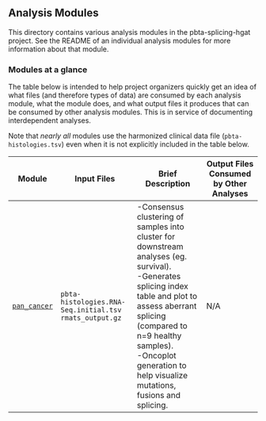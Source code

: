 ## Analysis Modules
This directory contains various analysis modules in the pbta-splicing-hgat project.
See the README of an individual analysis modules for more information about that module.

### Modules at a glance
The table below is intended to help project organizers quickly get an idea of what files (and therefore types of data) are consumed by each analysis module, what the module does, and what output files it produces that can be consumed by other analysis modules.
This is in service of documenting interdependent analyses.

Note that _nearly all_ modules use the harmonized clinical data file (`pbta-histologies.tsv`) even when it is not explicitly included in the table below.

| Module | Input Files | Brief Description | Output Files Consumed by Other Analyses |
|--------|-------|-------------------|--------------|
| [`pan_cancer`](https://github.com/naqvia/pbta-splicing-hgat/tree/main/analyses/pan_cancer) | `pbta-histologies.RNA-Seq.initial.tsv` <br> `rmats_output.gz` <br> | -Consensus clustering of samples into cluster for downstream analyses (eg. survival). <br> -Generates splicing index table and plot to assess aberrant splicing (compared to n=9 healthy samples). <br> -Oncoplot generation to help visualize mutations, fusions and splicing. | N/A
